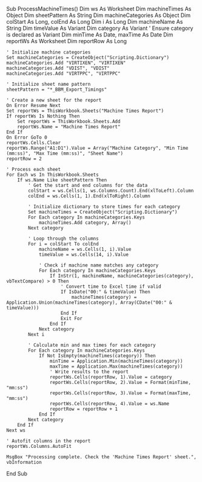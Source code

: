 Sub ProcessMachineTimes()
    Dim ws As Worksheet
    Dim machineTimes As Object
    Dim sheetPattern As String
    Dim machineCategories As Object
    Dim colStart As Long, colEnd As Long
    Dim i As Long
    Dim machineName As String
    Dim timeValue As Variant
    Dim category As Variant ' Ensure category is declared as Variant
    Dim minTime As Date, maxTime As Date
    Dim reportWs As Worksheet
    Dim reportRow As Long
    
    ' Initialize machine categories
    Set machineCategories = CreateObject("Scripting.Dictionary")
    machineCategories.Add "VIRTIXEN", "VIRTIXEN"
    machineCategories.Add "VDIST", "VDIST"
    machineCategories.Add "VIRTPPC", "VIRTPPC"
    
    ' Initialize sheet name pattern
    sheetPattern = "*_BBM_Export_Timings"
    
    ' Create a new sheet for the report
    On Error Resume Next
    Set reportWs = ThisWorkbook.Sheets("Machine Times Report")
    If reportWs Is Nothing Then
        Set reportWs = ThisWorkbook.Sheets.Add
        reportWs.Name = "Machine Times Report"
    End If
    On Error GoTo 0
    reportWs.Cells.Clear
    reportWs.Range("A1:D1").Value = Array("Machine Category", "Min Time (mm:ss)", "Max Time (mm:ss)", "Sheet Name")
    reportRow = 2
    
    ' Process each sheet
    For Each ws In ThisWorkbook.Sheets
        If ws.Name Like sheetPattern Then
            ' Get the start and end columns for the data
            colStart = ws.Cells(1, ws.Columns.Count).End(xlToLeft).Column
            colEnd = ws.Cells(1, 1).End(xlToRight).Column
            
            ' Initialize dictionary to store times for each category
            Set machineTimes = CreateObject("Scripting.Dictionary")
            For Each category In machineCategories.Keys
                machineTimes.Add category, Array()
            Next category
            
            ' Loop through the columns
            For i = colStart To colEnd
                machineName = ws.Cells(1, i).Value
                timeValue = ws.Cells(14, i).Value
                
                ' Check if machine name matches any category
                For Each category In machineCategories.Keys
                    If InStr(1, machineName, machineCategories(category), vbTextCompare) > 0 Then
                        ' Convert time to Excel time if valid
                        If IsDate("00:" & timeValue) Then
                            machineTimes(category) = Application.Union(machineTimes(category), Array(CDate("00:" & timeValue)))
                        End If
                        Exit For
                    End If
                Next category
            Next i
            
            ' Calculate min and max times for each category
            For Each category In machineCategories.Keys
                If Not IsEmpty(machineTimes(category)) Then
                    minTime = Application.Min(machineTimes(category))
                    maxTime = Application.Max(machineTimes(category))
                    ' Write results to the report
                    reportWs.Cells(reportRow, 1).Value = category
                    reportWs.Cells(reportRow, 2).Value = Format(minTime, "mm:ss")
                    reportWs.Cells(reportRow, 3).Value = Format(maxTime, "mm:ss")
                    reportWs.Cells(reportRow, 4).Value = ws.Name
                    reportRow = reportRow + 1
                End If
            Next category
        End If
    Next ws
    
    ' Autofit columns in the report
    reportWs.Columns.AutoFit
    
    MsgBox "Processing complete. Check the 'Machine Times Report' sheet.", vbInformation
End Sub
